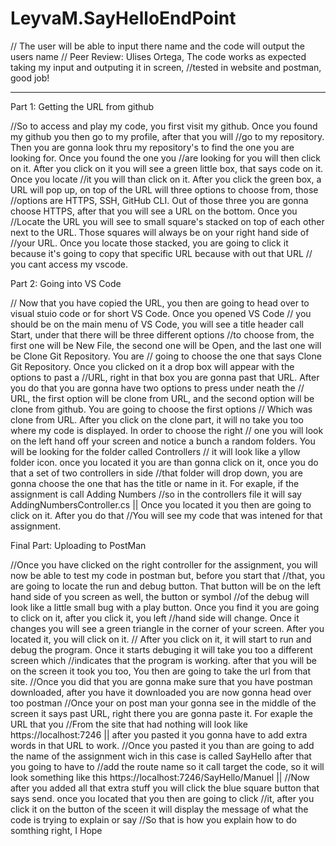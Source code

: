 # LeyvaM.SayHelloEndPoint

// The user will be able to input there name and the code will output the users name
// Peer Review: Ulises Ortega, The code works as expected taking my input and outputing it in screen, 
//tested in website and postman, good job!

----------------------------------------------------------------------------------------------------------------------------------------------------------

Part 1: Getting the URL from github

//So to access and play my code, you first visit my github. Once you found my github you then go to my profile, after that you will //go to my repository. Then you are gonna look thru my repository's to find the one you are looking for. Once you found the one you //are looking for you will then click on it. After you click on it you will see a green little box, that says code on it. Once you locate //it you will than click on it. After you click the green box, a URL will pop up, on top of the URL will three options to choose from, those //options are HTTPS, SSH, GitHub CLI. Out of those three you are gonna choose HTTPS, after that you will see a URL on the bottom. Once you //Locate the URL you will see to small square's stacked on top of each other next to the URL. Those squares will always be on your right hand side of //your URL. Once you locate those stacked, you are going to click it because it's going to copy that specific URL because with out that URL // you cant access my vscode.

Part 2: Going into VS Code

// Now that you have copied the URL, you then are going to head over to visual stuio code or for short VS Code. Once you opened VS Code // you should be on the main menu of VS Code, you will see a title header call Start, under that there will be three different options //to choose from, the first one will be New File, the second one will be Open, and the last one will be Clone Git Repository. You are // going to choose the one that says Clone Git Repository. Once you clicked on it a drop box will appear with the options to past a //URL, right in that box you are gonna past that URL. After you do that you are gonna have two options to press under neath the // URL, the first option will be clone from URL, and the second option will be clone from github. You are going to choose the first options // Which was clone from URL. After you click on the clone part, it will no take you too where my code is displayed. In order to choose the right // one you will look on the left hand off your screen and notice a bunch a random folders. You will be looking for the folder called Controllers // it will look like a yllow folder icon. once you located it you are than gonna click on it, once you do that a set of two controllers in side //that folder will drop down, you are gonna choose the one that has the title or name in it. For exaple, if the assignment is call Adding Numbers //so in the controllers file it will say AddingNumbersController.cs || Once you located it you then are going to click on it. After you do that //You will see my code that was intened for that assignment.

Final Part: Uploading to PostMan

//Once you have clicked on the right controller for the assignment, you will now be able to test my code in postman but, before you start that //that, you are going to locate the run and debug button. That button will be on the left hand side of you screen as well, the button or symbol //of the debug will look like a little small bug with a play button. Once you find it you are going to click on it, after you click it, you left //hand side will change. Once it changes you will see a green triangle in the corner of your screen. After you located it, you will click on it. // After you click on it, it will start to run and debug the program. Once it starts debuging it will take you too a different screen which //indicates that the program is working. after that you will be on the screen it took you too, You then are going to take the url from that site. //Once you did that you are gonna make sure that you have postman downloaded, after you have it downloaded you are now gonna head over too postman //Once your on post man your gonna see in the middle of the screen it says past URL, right there you are gonna paste it. For exaple the URL that you //From the site that had nothing will look like https://localhost:7246 || after you pasted it you gonna have to add extra words in that URL to work. //Once you pasted it you than are going to add the name of the assignment wich in this case is called SayHello after that you going to have to //add the route name so it call target the code, so it will look something like this https://localhost:7246/SayHello/Manuel || //Now after you added all that extra stuff you will click the blue square button that says send. once you located that you then are going to click //it, after you click it on the button of the sceen it will display the message of what the code is trying to explain or say //So that is how you explain how to do somthing right, I Hope
